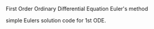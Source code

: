 
First Order Ordinary Differential Equation Euler's method

simple Eulers solution code for 1st ODE.  

